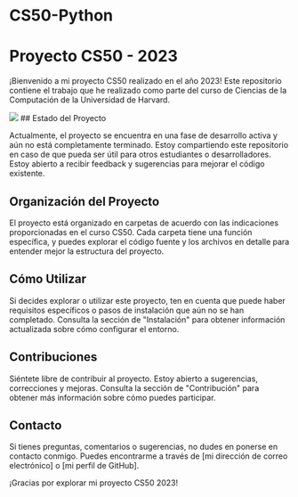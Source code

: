 # CS50-Python

# Proyecto CS50 - 2023

¡Bienvenido a mi proyecto CS50 realizado en el año 2023! Este repositorio contiene el trabajo que he realizado como parte del curso de Ciencias de la Computación de la Universidad de Harvard.

<img src="https://github.com/naviomaya/CS50-Python/blob/main/CS50.png">
## Estado del Proyecto

Actualmente, el proyecto se encuentra en una fase de desarrollo activa y aún no está completamente terminado. Estoy compartiendo este repositorio en caso de que pueda ser útil para otros estudiantes o desarrolladores. Estoy abierto a recibir feedback y sugerencias para mejorar el código existente.

## Organización del Proyecto

El proyecto está organizado en carpetas de acuerdo con las indicaciones proporcionadas en el curso CS50. Cada carpeta tiene una función específica, y puedes explorar el código fuente y los archivos en detalle para entender mejor la estructura del proyecto.

## Cómo Utilizar

Si decides explorar o utilizar este proyecto, ten en cuenta que puede haber requisitos específicos o pasos de instalación que aún no se han completado. Consulta la sección de "Instalación" para obtener información actualizada sobre cómo configurar el entorno.

## Contribuciones

Siéntete libre de contribuir al proyecto. Estoy abierto a sugerencias, correcciones y mejoras. Consulta la sección de "Contribución" para obtener más información sobre cómo puedes participar.

## Contacto

Si tienes preguntas, comentarios o sugerencias, no dudes en ponerse en contacto conmigo. Puedes encontrarme a través de [mi dirección de correo electrónico] o [mi perfil de GitHub].

¡Gracias por explorar mi proyecto CS50 2023!
